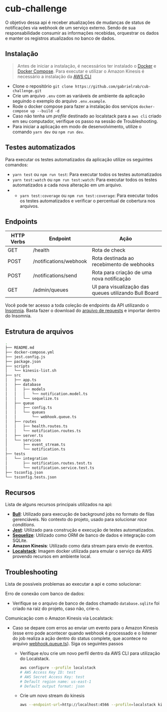 # cub-challenge

O objetivo dessa api é receber atualizações de mudanças de status de notificações via webhook de um serviço externo. Sendo de sua responsabilidade consumir as informações recebidas, orquestrar os dados e manter os registros atualizados no banco de dados.

## Instalação

> Antes de iniciar a instalação, é necessários ter instalado o [Docker](https://docs.docker.com/engine/install/) e [Docker Compose](https://docs.docker.com/compose/install/). Para executar e utilizar o Amazon Kinesis é necessário a instalação da [AWS CLI](https://aws.amazon.com/pt/cli/)

- Clone o repositório
  `git clone https://github.com/gabrielrab/cub-challenge.git`
- Crie um arquivo `.env` com as variáveis de ambiente da aplicação seguindo o exemplo do arquivo `.env.example`.
- Rode o docker compose para fazer a instalação dos serviços
  `docker-compose up --build -d`
- Caso não tenha um _profile_ destinado ao localstack para a `aws cli` criado em seu computador, verifique os passo na sessão de Troubleshooting.
- Para iniciar a aplicação em modo de desenvolvimento, utilize o comando `yarn dev` ou `npm run dev`.

## Testes automatizados

Para executar os testes automatizados da aplicação utilize os seguintes comandos:

- `yarn test` ou `npm run test`: Para executar todos os testes automatizados
- `yarn test:watch` ou `npm run test:watch`: Para executar todos os testes automatizados a cada nova alteração em um arquivo.
- - `yarn test:coverage` ou `npm run test:coverage`: Para executar todos os testes automatizados e verificar o percentual de cobertura nos arquivos.

## Endpoints

| HTTP Verbs | Endpoint               | Ação                                                  |
| ---------- | ---------------------- | ----------------------------------------------------- |
| GET        | /health                | Rota de check                                         |
| POST       | /notifications/webhook | Rota destinada ao recebimento de webhooks             |
| POST       | /notifications/send    | Rota para criação de uma nova notificação             |
| GET        | /admin/queues          | UI para visualização das queues utilizando Bull Board |

Você pode ter acesso a toda coleção de endpoints da API utilizando o [Insomnia](https://insomnia.rest/download). Basta fazer o download do [arquivo de requests](https://github.com/gabrielrab/cub-challenge/blob/main/assets/request-collenction.json) e importar dentro do Insomnia.

## Estrutura de arquivos

```bash
.
├── README.md
├── docker-compose.yml
├── jest.config.js
├── package.json
├── scripts
│   └── kinesis-list.sh
├── src
│   ├── app.ts
│   ├── database
│   │   ├── models
│   │   │   └── notification.model.ts
│   │   └── sequelize.ts
│   ├── queue
│   │   ├── config.ts
│   │   └── queues
│   │       └── webhook.queue.ts
│   ├── routes
│   │   ├── health.routes.ts
│   │   └── notification.routes.ts
│   ├── server.ts
│   └── services
│       ├── event_stream.ts
│       └── notification.ts
├── tests
│   └── integration
│       ├── notification.routes.test.ts
│       └── notification.service.test.ts
├── tsconfig.json
└── tsconfig.tests.json
```

## Recursos

Lista de alguns recursos principais utilizados na api:

- **[Bull](https://docs.bullmq.io/)**: Utilizado para execução de background jobs no formato de filas gerenciáveis. No contexto do projeto, usado para solucionar _race conditions_.
- **[Jest](https://jestjs.io/pt-BR/)**: Utilizado para construção e execução de testes automatizados.
- **[Sequelize](https://sequelize.org/)**: Utilizado como ORM de banco de dados e integração com SQLite.
- **Amazon Kinesis**: Utilizado como data stream para envio de eventos.
- **[Localstack](https://github.com/localstack/localstack)**: Imagem docker utilizada para emular o serviço da AWS provendo recursos em ambiente local.

## Troubleshooting

Lista de possíveis problemas ao executar a api e como solucionar:

Erro de conexão com banco de dados:

- Verifique se o arquivo de banco de dados chamado `database.sqlite` foi criado na raiz do projeto, caso não, crie-o.

Comunicação com o Amazon Kinesis via Localstack:

- Caso se depare com erros ao enviar um evento para o Amazon Kinesis (esse erro pode acontecer quando webhook é processado e o listener do job realiza a ação dentro do status complete, que acontece no arquivo [webhook.queue.ts](https://github.com/gabrielrab/cub-challenge/blob/main/src/queue/queues/webhook.queue.ts#L23)). Siga os seguintes passos

  - Verifique e/ou crie um novo perfil dentro da AWS CLI para utilização do Localstack.
    ```bash
    aws configure --profile localstack
    # AWS Access Key ID: test
    # AWS Secret Access Key: test
    # Default region name: us-east-1
    # Default output format: json
    ```
  - Crie um novo stream do kinesis

    ```bash
    aws --endpoint-url=http://localhost:4566 --profile=localstack kinesis create-stream --stream-name notification --shard-count 1
    ```
